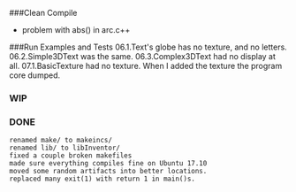 ###Clean Compile
* problem with abs() in arc.c++


###Run Examples and Tests
	06.1.Text's globe has no texture, and no letters.
	06.2.Simple3DText was the same.
	06.3.Complex3DText had no display at all.
	07.1.BasicTexture had no texture. When I added the texture the program core dumped.
	
	
### WIP


### DONE
	renamed make/ to makeincs/
	renamed lib/ to libInventor/
	fixed a couple broken makefiles
	made sure everything compiles fine on Ubuntu 17.10
	moved some random artifacts into better locations.
	replaced many exit(1) with return 1 in main()s.